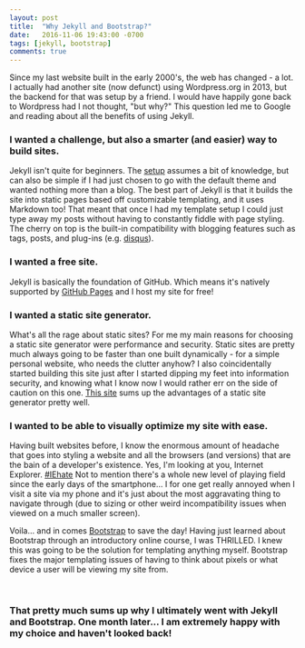 ```yaml
---
layout: post
title:  "Why Jekyll and Bootstrap?"
date:   2016-11-06 19:43:00 -0700
tags: [jekyll, bootstrap]
comments: true
---
```


Since my last website built in the early 2000's, the web has changed - a lot. I actually had another site (now defunct) using Wordpress.org in 2013, but the backend for that was setup by a friend. I would have happily gone back to Wordpress had I not thought, "but why?" This question led me to Google and reading about all the benefits of using Jekyll.

### I wanted a challenge, but also a smarter (and easier) way to build sites.
Jekyll isn't quite for beginners. The [setup][setup] assumes a bit of knowledge, but can also be simple if I had just chosen to go with the default theme and wanted nothing more than a blog. The best part of Jekyll is that it builds the site into static pages based off customizable templating, and it uses Markdown too! That meant that once I had my template setup I could just type away my posts without having to constantly fiddle with page styling. The cherry on top is the built-in compatibility with blogging features such as tags, posts, and plug-ins (e.g. [disqus][disqus]).

### I wanted a free site.
Jekyll is basically the foundation of GitHub. Which means it's natively supported by [GitHub Pages][github-pages] and I host my site for free!

### I wanted a static site generator.
What's all the rage about static sites? For me my main reasons for choosing a static site generator were performance and security. Static sites are pretty much always going to be faster than one built dynamically - for a simple personal website, who needs the clutter anyhow? I also coincidentally started building this site just after I started dipping my feet into information security, and knowing what I know now I would rather err on the side of caution on this one. [This site][static] sums up the advantages of a static site generator pretty well.

### I wanted to be able to visually optimize my site with ease.
Having built websites before, I know the enormous amount of headache that goes into styling a website and all the browsers (and versions) that are the bain of a developer's existence. Yes, I'm looking at you, Internet Explorer. [#IEhate][iehate] Not to mention there's a whole new level of playing field since the early days of the smartphone... I for one get really annoyed when I visit a site via my phone and it's just about the most aggravating thing to navigate through (due to sizing or other weird incompatibility issues when viewed on a much smaller screen).

Voila... and in comes [Bootstrap][bootstrap] to save the day! Having just learned about Bootstrap through an introductory online course, I was THRILLED. I knew this was going to be the solution for templating anything myself. Bootstrap fixes the major templating issues of having to think about pixels or what device a user will be viewing my site from.

<br>

### That pretty much sums up why I ultimately went with Jekyll and Bootstrap. One month later... I am extremely happy with my choice and haven't looked back!

[static]: https://www.smashingmagazine.com/2015/11/modern-static-website-generators-next-big-thing/
[github-pages]: https://pages.github.com/
[setup]: /jekyll/bootstrap/2016/10/24/6-step-guide-to-set-up-jekyll-with-bootstrap.html
[disqus]: https://disqus.com/
[iehate]: https://twitter.com/hashtag/iehate
[bootstrap]: http://getbootstrap.com/
